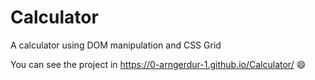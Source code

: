 # Calculator
A calculator using DOM manipulation and CSS Grid

You can see the project in https://0-arngerdur-1.github.io/Calculator/ :smile:

